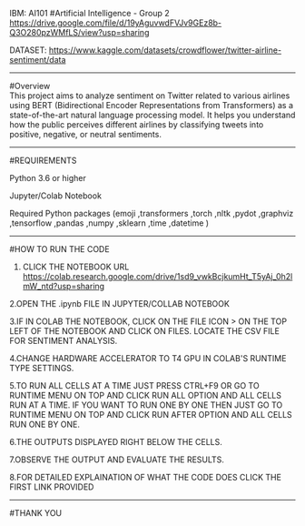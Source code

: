 IBM: AI101
#Artificial Intelligence - Group 2     
https://drive.google.com/file/d/19yAguvwdFVJv9GEz8b-Q3O280pzWMfLS/view?usp=sharing  

DATASET: https://www.kaggle.com/datasets/crowdflower/twitter-airline-sentiment/data  

----------------------------------------------------------

#Overview    
This project aims to analyze sentiment on Twitter related to various airlines using BERT (Bidirectional Encoder Representations from Transformers) as a state-of-the-art natural language processing model. It helps you understand how the public perceives different airlines by classifying tweets into positive, negative, or neutral sentiments.    

-----------------------------------------------------------
#REQUIREMENTS      

Python 3.6 or higher   

Jupyter/Colab Notebook

Required Python packages     (emoji ,transformers ,torch ,nltk ,pydot ,graphviz ,tensorflow ,pandas ,numpy ,sklearn ,time ,datetime ) 

---------------------------------------------------------

#HOW TO RUN THE CODE  

1. CLICK THE NOTEBOOK URL   
https://colab.research.google.com/drive/1sd9_vwkBcjkumHt_T5yAj_0h2lmW_ntd?usp=sharing

2.OPEN THE .ipynb FILE IN JUPYTER/COLLAB NOTEBOOK  

3.IF IN COLAB THE NOTEBOOK, CLICK ON THE FILE ICON  > ON THE TOP LEFT OF THE NOTEBOOK AND CLICK ON FILES. LOCATE THE CSV FILE FOR SENTIMENT ANALYSIS.  

4.CHANGE HARDWARE ACCELERATOR TO T4 GPU IN COLAB'S RUNTIME TYPE SETTINGS.  

5.TO RUN ALL CELLS AT A TIME JUST PRESS CTRL+F9 OR GO TO RUNTIME MENU ON TOP AND CLICK RUN ALL OPTION AND ALL CELLS RUN AT A TIME. IF YOU WANT TO RUN ONE BY ONE THEN JUST GO TO RUNTIME MENU ON TOP AND CLICK RUN AFTER OPTION AND ALL CELLS RUN ONE BY ONE.  

6.THE OUTPUTS DISPLAYED RIGHT BELOW THE CELLS.  

7.OBSERVE THE OUTPUT AND EVALUATE THE RESULTS.  
  
8.FOR DETAILED EXPLAINATION OF WHAT THE CODE DOES CLICK THE FIRST LINK PROVIDED  

---------------------------------------------------------------------
  
#THANK YOU


